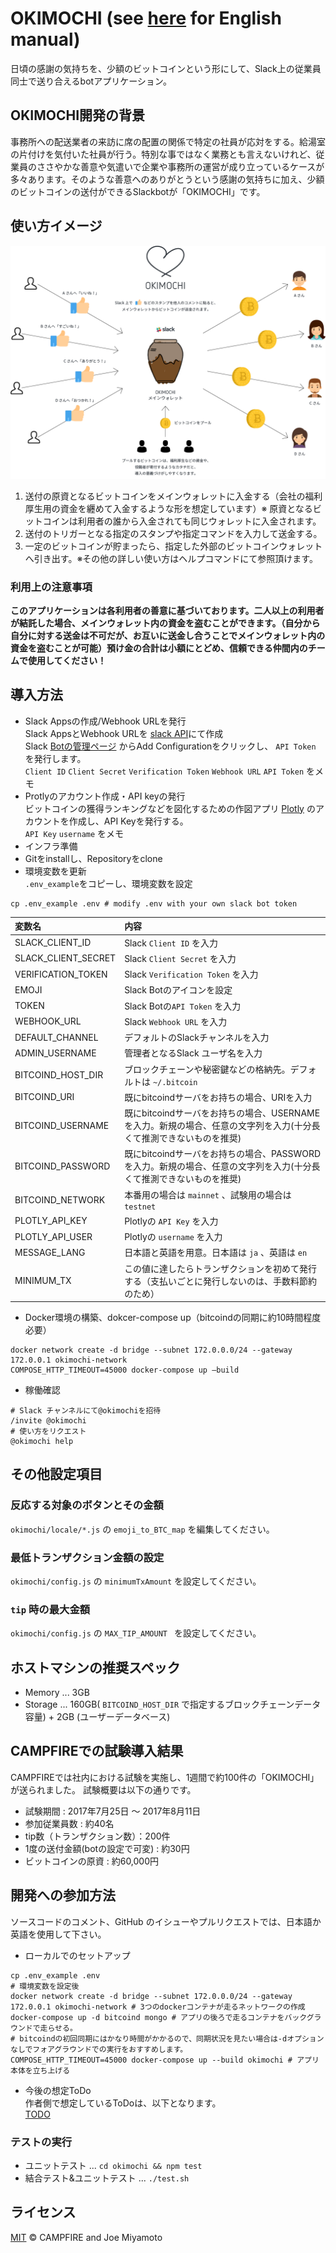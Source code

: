 # OKIMOCHI (see [here](doc/english_readme.md) for English manual)
日頃の感謝の気持ちを、少額のビットコインという形にして、Slack上の従業員同士で送り合えるbotアプリケーション。

## OKIMOCHI開発の背景
事務所への配送業者の来訪に席の配置の関係で特定の社員が応対をする。給湯室の片付けを気付いた社員が行う。特別な事ではなく業務とも言えないけれど、従業員のささやかな善意や気遣いで企業や事務所の運営が成り立っているケースが多々あります。そのような善意へのありがとうという感謝の気持ちに加え、少額のビットコインの送付ができるSlackbotが「OKIMOCHI」です。

## 使い方イメージ

![image](okimochi/static/images/sketch_image.png)

1. 送付の原資となるビットコインをメインウォレットに入金する（会社の福利厚生用の資金を纒めて入金するような形を想定しています）※ 原資となるビットコインは利用者の誰から入金されても同じウォレットに入金されます。
2. 送付のトリガーとなる指定のスタンプや指定コマンドを入力して送金する。
3. 一定のビットコインが貯まったら、指定した外部のビットコインウォレットへ引き出す。※その他の詳しい使い方はヘルプコマンドにて参照頂けます。  

### 利用上の注意事項
__このアプリケーションは各利用者の善意に基づいております。二人以上の利用者が結託した場合、メインウォレット内の資金を盗むことができます。（自分から自分に対する送金は不可だが、お互いに送金し合うことでメインウォレット内の資金を盗むことが可能）預け金の合計は小額にとどめ、信頼できる仲間内のチームで使用してください！__



## 導入方法
- Slack Appsの作成/Webhook URLを発行  
Slack AppsとWebhook URLを <a href="https://api.slack.com/app://api.slack.com/apps">slack API</a>にて作成  
Slack <a href="https://slack.com/apps/manage/A0F7YS25R-bots">Botの管理ページ</a> からAdd Configurationをクリックし、 `API Token` を発行します。  
`Client ID` `Client Secret` `Verification Token` `Webhook URL` `API Token` をメモ
- Protlyのアカウント作成・API keyの発行  
ビットコインの獲得ランキングなどを図化するための作図アプリ <a href="https://plot.ly">Plotly</a> のアカウントを作成し、API Keyを発行する。  
`API Key` `username` をメモ
- インフラ準備  
- Gitをinstallし、Repositoryをclone  
- 環境変数を更新  
`.env_example`をコピーし、環境変数を設定

```
cp .env_example .env # modify .env with your own slack bot token
```

| 変数名               | 内容                                                                                                               |
| :------------------- | :-------------------------------------------------------------------------                                         |
| SLACK_CLIENT_ID      | Slack `Client ID` を入力                                                                                           |
| SLACK_CLIENT_SECRET  | Slack `Client Secret` を入力                                                                                       |
| VERIFICATION_TOKEN   | Slack `Verification Token` を入力                                                                                  |
| EMOJI                | Slack Botのアイコンを設定                                                                                          |
| TOKEN                | Slack Botの`API Token` を入力                                                                                      |
| WEBHOOK_URL          | Slack `Webhook URL` を入力                                                                                         |
| DEFAULT_CHANNEL      | デフォルトのSlackチャンネルを入力                                                                                  |
| ADMIN_USERNAME       | 管理者となるSlack ユーザ名を入力                                                                                   |
| BITCOIND_HOST_DIR    | ブロックチェーンや秘密鍵などの格納先。デフォルトは `~/.bitcoin`                                                    |
| BITCOIND_URI         | 既にbitcoindサーバをお持ちの場合、URIを入力                                                                        |
| BITCOIND_USERNAME    | 既にbitcoindサーバをお持ちの場合、USERNAMEを入力。新規の場合、任意の文字列を入力(十分長くて推測できないものを推奨) |
| BITCOIND_PASSWORD    | 既にbitcoindサーバをお持ちの場合、PASSWORDを入力。新規の場合、任意の文字列を入力(十分長くて推測できないものを推奨) |
| BITCOIND_NETWORK     | 本番用の場合は `mainnet` 、試験用の場合は `testnet`                                                                |
| PLOTLY_API_KEY       | Plotlyの `API Key` を入力                                                                                          |
| PLOTLY_API_USER      | Plotlyの `username` を入力                                                                                         |
| MESSAGE_LANG         | 日本語と英語を用意。日本語は `ja` 、英語は `en`                                                                    |
| MINIMUM_TX           | この値に達したらトランザクションを初めて発行する（支払いごとに発行しないのは、手数料節約のため）                   |

- Docker環境の構築、dokcer-compose up（bitcoindの同期に約10時間程度必要）  
```
docker network create -d bridge --subnet 172.0.0.0/24 --gateway 172.0.0.1 okimochi-network
COMPOSE_HTTP_TIMEOUT=45000 docker-compose up —build
```
- 稼働確認  
```
# Slack チャンネルにて@okimochiを招待
/invite @okimochi
# 使い方をリクエスト
@okimochi help
```

## その他設定項目

### 反応する対象のボタンとその金額

`okimochi/locale/*.js` の `emoji_to_BTC_map` を編集してください。

### 最低トランザクション金額の設定

`okimochi/config.js` の `minimumTxAmount` を設定してください。

### `tip` 時の最大金額

`okimochi/config.js` の `MAX_TIP_AMOUNT ` を設定してください。

## ホストマシンの推奨スペック

* Memory ... 3GB
* Storage ... 160GB( `BITCOIND_HOST_DIR` で指定するブロックチェーンデータ容量) + 2GB (ユーザーデータベース)

## CAMPFIREでの試験導入結果
CAMPFIREでは社内における試験を実施し、1週間で約100件の「OKIMOCHI」が送られました。
試験概要は以下の通りです。  
- 試験期間 : 2017年7月25日 〜 2017年8月11日
- 参加従業員数 : 約40名
- tip数（トランザクション数）：200件
- 1度の送付金額(botの設定で可変) : 約30円
- ビットコインの原資 : 約60,000円

## 開発への参加方法
ソースコードのコメント、GitHub のイシューやプルリクエストでは、日本語か英語を使用して下さい。
- ローカルでのセットアップ  
```
cp .env_example .env
# 環境変数を設定後
docker network create -d bridge --subnet 172.0.0.0/24 --gateway 172.0.0.1 okimochi-network # 3つのdockerコンテナが走るネットワークの作成
docker-compose up -d bitcoind mongo # アプリの後ろで走るコンテナをバックグラウンドで走らせる。
# bitcoindの初回同期にはかなり時間がかかるので、同期状況を見たい場合は-dオプションなしでフォアグラウンドでの実行をおすすめします。
COMPOSE_HTTP_TIMEOUT=45000 docker-compose up --build okimochi # アプリ本体を立ち上げる
```
- 今後の想定ToDo  
作者側で想定しているToDoは、以下となります。  
[TODO](https://github.com/campfire-inc/OKIMOCHI/issues/1)

### テストの実行

* ユニットテスト ... `cd okimochi && npm test`
* 結合テスト&ユニットテスト ... `./test.sh`

## ライセンス
[MIT](./LICENSE) © CAMPFIRE and Joe Miyamoto

